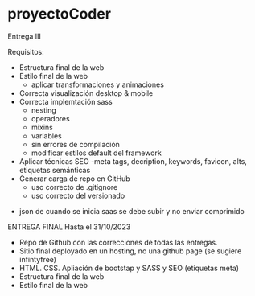 # proyectoCoder
Entrega III

Requisitos:
- Estructura final de la web
- Estilo final de la web
  - aplicar transformaciones y animaciones
- Correcta visualización desktop & mobile
- Correcta implemtación sass 
  - nesting
  - operadores
  - mixins
  - variables
  - sin errores de compilación
  - modificar estilos default del framework
- Aplicar técnicas SEO
  -meta tags, decription, keywords,  favicon, alts, etiquetas semánticas
- Generar carga de repo en GitHub
  - uso correcto de .gitignore
  - uso correcto del versionado

* json de cuando se inicia saas se debe subir y no enviar comprimido


ENTREGA FINAL
Hasta el 31/10/2023

- Repo de Github con las correcciones de todas las entregas.
- Sitio final deployado en un hosting, no una github page (se sugiere infintyfree)
- HTML. CSS. Apliación de bootstap y SASS y SEO (etiquetas meta)
- Estructura final de la web
- Estilo final de la web

